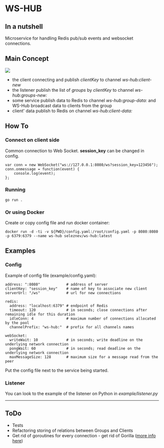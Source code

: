 # WS-HUB
## In a nutshell
Microservice for handling Redis pub/sub events and websocket connections.
## Main Concept 
![](https://svgshare.com/i/9R5.svg)
- the client connecting and publish *clientKey* to channel *ws-hub:client-new*
- the listener publish the list of *groups* by *clientKey* to channel *ws-hub:groups-new:<clientKey>*
- some service publish data to Redis to channel *ws-hub:group-data:<group>* and WS-Hub broadcast data to clients from the group
- client' data publish to Redis on channel *ws-hub:client-data:<clientKey>*


## How To
### Connect on client side
Common connection to Web Socket. **session_key** can be changed in config.
```
var conn = new WebSocket("ws://127.0.0.1:8080/ws?session_key=123456");
conn.onmessage = function(event) {
    console.log(event);
};
```
### Running
```
go run .
```
### Or using Docker
Create or copy config file and run docker container:
```
docker run -d -ti -v ${PWD}/config.yaml:/root/config.yaml -p 8080:8080 -p 6379:6379 --name ws-hub seleznev/ws-hub:latest
```
## Examples
### Config
Example of config file (example/config.yaml):
```
address: ":8080"            # address of server
clientKey: "session_key"    # name of key to associate new client
serverUrl: "/ws"            # url for new connections

redis:
  address: "localhost:6379" # endpoint of Redis
  timeout: 120              # in seconds; close connections after remaining idle for this duration
  idleConn: 4               # maximum number of connections allocated by the pool
  channelPrefix: "ws-hub:"  # prefix for all channels names

webSocket:
  writeWait: 10             # in seconds; write deadline on the underlying network connection
  pongWait: 60              # in seconds; read deadline on the underlying network connection
  maxMessageSize: 128       # maximum size for a message read from the peer
```
Put the config file next to the service being started.
### Listener
You can look to the example of the listener on Python in *example/listener.py*

---
## ToDo
* Tests
* Refactoring storing of relations between Groups and Clients
* Get rid of goroutines for every connection - get rid of Gorilla ([more info here](https://godoc.org/github.com/gorilla/websocket#hdr-Concurrency))
